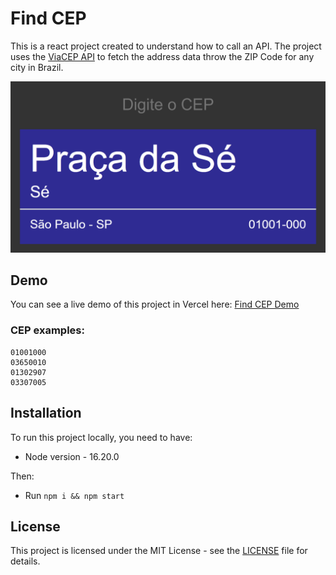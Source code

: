 # Find CEP

This is a react project created to understand how to call an API. The project uses the [ViaCEP API](https://viacep.com.br/) to fetch the address data throw the ZIP Code for any city in Brazil.

![Find CEP screenshot](/assets/screenshot.png "Find CEP Screenshot")

## Demo

You can see a live demo of this project in Vercel here: [Find CEP Demo](https://find-cep-nine.vercel.app/)

### CEP examples:

    01001000
    03650010
    01302907
    03307005   

## Installation
To run this project locally, you need to have:
* Node version - 16.20.0

Then:
* Run `npm i && npm start`

## License
This project is licensed under the MIT License - see the [LICENSE](https://github.com/moraisandre/find-cep/blob/master/LICENSE) file for details.
